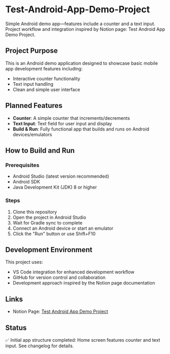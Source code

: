 # Test-Android-App-Demo-Project

Simple Android demo app—features include a counter and a text input. Project workflow and integration inspired by Notion page: Test Android App Demo Project.

## Project Purpose

This is an Android demo application designed to showcase basic mobile app development features including:

- Interactive counter functionality
- Text input handling
- Clean and simple user interface

## Planned Features

- **Counter**: A simple counter that increments/decrements
- **Text Input**: Text field for user input and display
- **Build & Run**: Fully functional app that builds and runs on Android devices/emulators

## How to Build and Run

### Prerequisites

- Android Studio (latest version recommended)
- Android SDK
- Java Development Kit (JDK) 8 or higher

### Steps

1. Clone this repository
2. Open the project in Android Studio
3. Wait for Gradle sync to complete
4. Connect an Android device or start an emulator
5. Click the "Run" button or use Shift+F10

## Development Environment

This project uses:

- VS Code integration for enhanced development workflow
- GitHub for version control and collaboration
- Development approach inspired by the Notion page documentation

## Links

- Notion Page: [Test Android App Demo Project](https://www.notion.so/Test-Android-App-Demo-Project-2814a5a007d280a08733c969783dc1d7)

## Status

✅ Initial app structure completed: Home screen features counter and text input. See changelog for details.
